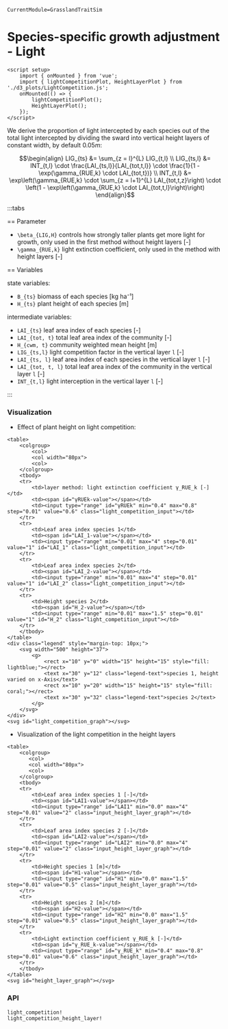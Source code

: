 ```@meta
CurrentModule=GrasslandTraitSim
```

# Species-specific growth adjustment - Light

```@raw html
<script setup>
    import { onMounted } from 'vue';
    import { lightCompetitionPlot, HeightLayerPlot } from './d3_plots/LightCompetition.js';
    onMounted(() => { 
        lightCompetitionPlot();
        HeightLayerPlot();  
    });
</script>
```

We derive the proportion of light intercepted by each species out of the total light intercepted by dividing the sward into vertical height layers of constant width, by default $0.05 m$: 
```math
\begin{align}
    LIG_{ts} &= \sum_{z = l}^{L} LIG_{t,l} \\
    LIG_{ts,l} &= INT_{t,l} \cdot \frac{LAI_{ts,l}}{LAI_{tot,t,l}} \cdot \frac{1}{1 - \exp(\gamma_{RUE,k} \cdot LAI_{tot,t})} \\
    INT_{t,l} &= \exp\left(\gamma_{RUE,k} \cdot \sum_{z = l+1}^{L} LAI_{tot,t,z}\right) \cdot \left(1 - \exp\left(\gamma_{RUE,k} \cdot LAI_{tot,t,l}\right)\right) 
\end{align}
```

:::tabs

== Parameter

- ``\beta_{LIG,H}`` controls how strongly taller plants get more light for growth, only used in the first method without height layers [-]
- ``\gamma_{RUE,k}`` light extinction coefficient, only used in the method with height layers [-]

== Variables

state variables:
- ``B_{ts}`` biomass of each species [kg ha⁻¹]
- ``H_{ts}`` plant height of each species [m]

intermediate variables:
- ``LAI_{ts}`` leaf area index of each species [-]
- ``LAI_{tot, t}`` total leaf area index of the community [-]
- ``H_{cwm, t}`` community weighted mean height [m]
- ``LIG_{ts,l}`` light competition factor in the vertical layer ``l`` [-]
- ``LAI_{ts, l}`` leaf area index of each species in the vertical layer ``l`` [-]
- ``LAI_{tot, t, l}`` total leaf area index of the community in the vertical layer ``l`` [-]
- ``INT_{t,l}`` light interception in the vertical layer ``l`` [-]

:::


### Visualization

- Effect of plant height on light competition:
```@raw html
<table>
    <colgroup>
        <col>
        <col width="80px">
        <col>
    </colgroup>
    <tbody>
    <tr>
        <td>layer method: light extinction coefficient γ_RUE_k [-]</td>
        <td><span id="γRUEk-value"></span></td>
        <td><input type="range" id="γRUEk" min="0.4" max="0.8" step="0.01" value="0.6" class="light_competition_input"></td>
    </tr>
    <tr>
        <td>Leaf area index species 1</td>
        <td><span id="LAI_1-value"></span></td>
        <td><input type="range" min="0.01" max="4" step="0.01" value="1" id="LAI_1" class="light_competition_input"></td>
    </tr>
    <tr>
        <td>Leaf area index species 2</td>
        <td><span id="LAI_2-value"></span></td>
        <td><input type="range" min="0.01" max="4" step="0.01" value="1" id="LAI_2" class="light_competition_input"></td>
    </tr>
    <tr>
        <td>Height species 2</td>
        <td><span id="H_2-value"></span></td>
        <td><input type="range" min="0.01" max="1.5" step="0.01" value="1" id="H_2" class="light_competition_input"></td>
    </tr>
    </tbody>
</table>
<div class="legend" style="margin-top: 10px;">
    <svg width="500" height="37">
        <g>
            <rect x="10" y="0" width="15" height="15" style="fill: lightblue;"></rect>
            <text x="30" y="12" class="legend-text">species 1, height varied on x-Axis</text>
            <rect x="10" y="20" width="15" height="15" style="fill: coral;"></rect>
            <text x="30" y="32" class="legend-text">species 2</text>
        </g>
    </svg>
</div>
<svg id="light_competition_graph"></svg>
```

- Visualization of the light competition in the height layers
```@raw html
<table>
    <colgroup>
       <col>
       <col width="80px">
       <col>
    </colgroup>
    <tbody>
    <tr>
        <td>Leaf area index species 1 [-]</td>
        <td><span id="LAI1-value"></span></td>
        <td><input type="range" id="LAI1" min="0.0" max="4" step="0.01" value="2" class="input_height_layer_graph"></td>
    </tr>
    <tr>
        <td>Leaf area index species 2 [-]</td>
        <td><span id="LAI2-value"></span></td>
        <td><input type="range" id="LAI2" min="0.0" max="4" step="0.01" value="2" class="input_height_layer_graph"></td>
    </tr>
    <tr>
        <td>Height species 1 [m]</td>
        <td><span id="H1-value"></span></td>
        <td><input type="range" id="H1" min="0.0" max="1.5" step="0.01" value="0.5" class="input_height_layer_graph"></td>
    </tr>
    <tr>
        <td>Height species 2 [m]</td>
        <td><span id="H2-value"></span></td>
        <td><input type="range" id="H2" min="0.0" max="1.5" step="0.01" value="0.5" class="input_height_layer_graph"></td>
    </tr>
    <tr>
        <td>Light extinction coefficient γ_RUE_k [-]</td>
        <td><span id="γ_RUE_k-value"></span></td>
        <td><input type="range" id="γ_RUE_k" min="0.4" max="0.8" step="0.01" value="0.6" class="input_height_layer_graph"></td>
    </tr>
    </tbody>
</table>
<svg id="height_layer_graph"></svg>
```

### API
```@docs	
light_competition!
light_competition_height_layer!
```